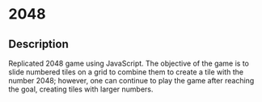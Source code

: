 # 2048

## Description
<p> Replicated 2048 game using JavaScript. The objective of the game is to slide numbered tiles on a grid to combine them to create a tile with the number 2048; however, one can continue to play the game after reaching the goal, creating tiles with larger numbers.
<p>
